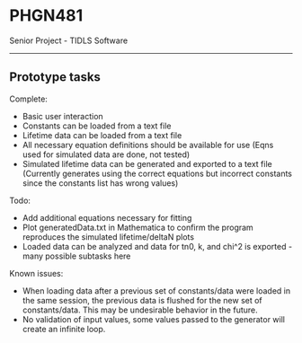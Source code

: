 PHGN481
=======

Senior Project - TIDLS Software


-------------------
Prototype tasks
-------------------

Complete:
- Basic user interaction
- Constants can be loaded from a text file
- Lifetime data can be loaded from a text file
- All necessary equation definitions should be available for use (Eqns used for simulated data are done, not tested)
- Simulated lifetime data can be generated and exported to a text file (Currently generates using the correct equations but incorrect constants since the constants list has wrong values)

Todo:
- Add additional equations necessary for fitting
- Plot generatedData.txt in Mathematica to confirm the program reproduces the simulated lifetime/deltaN plots
- Loaded data can be analyzed and data for tn0, k, and chi^2 is exported
	-many possible subtasks here

Known issues:
- When loading data after a previous set of constants/data were loaded
	in the same session, the previous data is flushed for the new
	set of constants/data.  This may be undesirable behavior in the
	future.
- No validation of input values, some values passed to the generator will create an infinite loop.

